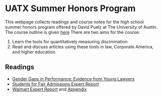 # UATX Summer Honors Program
This webpage collects readings and course notes for the high school summer honors program offered by David Puelz at The University of Austin.  The course outline is given [here](course_outline.pdf)  There are two aims for the course:

1. Learn the tools for quantitatively measuring discimination.
2. Read and discuss articles using these tools in law, Corporate America, and higher education.


## Readings

- [Gender Gaps in Performance: Evidence from Young Lawyers](readings/gendergap_lawyers.pdf)
- [Students for Fair Admissions Expert Report](readings/SFAA.pdf)
- [Walmart Expert Report](readings/walmart.pdf) and [Appendix](readings/walmart_appendix.pdf)

